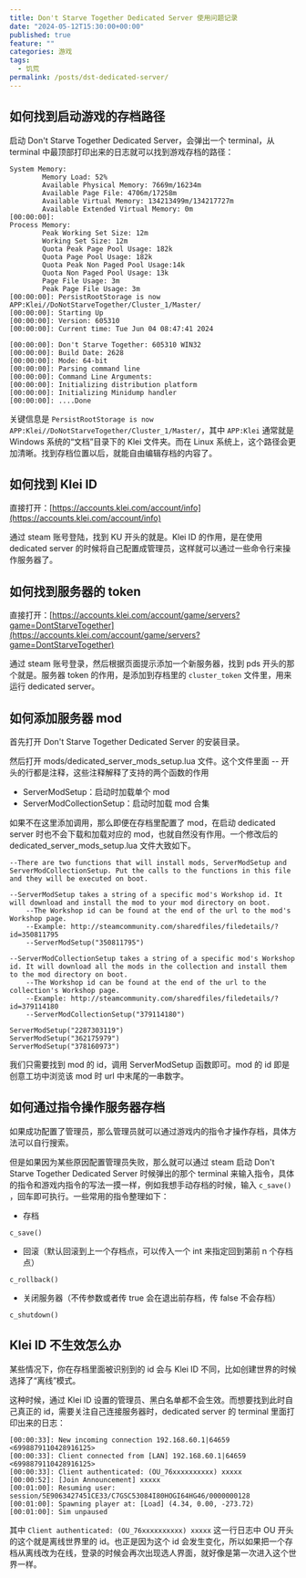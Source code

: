 ```yaml
---
title: Don't Starve Together Dedicated Server 使用问题记录
date: "2024-05-12T15:30:00+00:00"
published: true
feature: ""
categories: 游戏
tags:
  - 饥荒
permalink: /posts/dst-dedicated-server/
---
```


## 如何找到启动游戏的存档路径

启动 Don't Starve Together Dedicated Server，会弹出一个 terminal，从 terminal 中最顶部打印出来的日志就可以找到游戏存档的路径：

```markup
System Memory:
        Memory Load: 52%
        Available Physical Memory: 7669m/16234m
        Available Page File: 4706m/17258m
        Available Virtual Memory: 134213499m/134217727m
        Available Extended Virtual Memory: 0m
[00:00:00]:
Process Memory:
        Peak Working Set Size: 12m
        Working Set Size: 12m
        Quota Peak Page Pool Usage: 182k
        Quota Page Pool Usage: 182k
        Quota Peak Non Paged Pool Usage:14k
        Quota Non Paged Pool Usage: 13k
        Page File Usage: 3m
        Peak Page File Usage: 3m
[00:00:00]: PersistRootStorage is now APP:Klei//DoNotStarveTogether/Cluster_1/Master/
[00:00:00]: Starting Up
[00:00:00]: Version: 605310
[00:00:00]: Current time: Tue Jun 04 08:47:41 2024

[00:00:00]: Don't Starve Together: 605310 WIN32
[00:00:00]: Build Date: 2628
[00:00:00]: Mode: 64-bit
[00:00:00]: Parsing command line
[00:00:00]: Command Line Arguments:
[00:00:00]: Initializing distribution platform
[00:00:00]: Initializing Minidump handler
[00:00:00]: ....Done
```

关键信息是 `PersistRootStorage is now APP:Klei//DoNotStarveTogether/Cluster_1/Master/`，其中 `APP:Klei` 通常就是 Windows 系统的“文档”目录下的 Klei 文件夹。而在 Linux 系统上，这个路径会更加清晰。找到存档位置以后，就能自由编辑存档的内容了。

## 如何找到 Klei ID

直接打开：[https://accounts.klei.com/account/info](https://accounts.klei.com/account/info)

通过 steam 账号登陆，找到 KU 开头的就是。Klei ID 的作用，是在使用 dedicated server 的时候将自己配置成管理员，这样就可以通过一些命令行来操作服务器了。

## 如何找到服务器的 token

直接打开：[https://accounts.klei.com/account/game/servers?game=DontStarveTogether](https://accounts.klei.com/account/game/servers?game=DontStarveTogether)

通过 steam 账号登录，然后根据页面提示添加一个新服务器，找到 pds 开头的那个就是。服务器 token 的作用，是添加到存档里的 `cluster_token` 文件里，用来运行 dedicated server。

## 如何添加服务器 mod

首先打开 Don't Starve Together Dedicated Server 的安装目录。

然后打开 mods/dedicated_server_mods_setup.lua 文件。这个文件里面 -- 开头的行都是注释，这些注释解释了支持的两个函数的作用

- ServerModSetup：启动时加载单个 mod
- ServerModCollectionSetup：启动时加载 mod 合集

如果不在这里添加调用，那么即便在存档里配置了 mod，在启动 dedicated server 时也不会下载和加载对应的 mod，也就自然没有作用。一个修改后的 dedicated_server_mods_setup.lua 文件大致如下。

```markup
--There are two functions that will install mods, ServerModSetup and ServerModCollectionSetup. Put the calls to the functions in this file and they will be executed on boot.

--ServerModSetup takes a string of a specific mod's Workshop id. It will download and install the mod to your mod directory on boot.
	--The Workshop id can be found at the end of the url to the mod's Workshop page.
	--Example: http://steamcommunity.com/sharedfiles/filedetails/?id=350811795
	--ServerModSetup("350811795")

--ServerModCollectionSetup takes a string of a specific mod's Workshop id. It will download all the mods in the collection and install them to the mod directory on boot.
	--The Workshop id can be found at the end of the url to the collection's Workshop page.
	--Example: http://steamcommunity.com/sharedfiles/filedetails/?id=379114180
	--ServerModCollectionSetup("379114180")

ServerModSetup("2287303119")
ServerModSetup("362175979")
ServerModSetup("378160973")
```

我们只需要找到 mod 的 id，调用 ServerModSetup 函数即可。mod 的 id 即是创意工坊中浏览该 mod 时 url 中末尾的一串数字。

## 如何通过指令操作服务器存档

如果成功配置了管理员，那么管理员就可以通过游戏内的指令才操作存档，具体方法可以自行搜索。

但是如果因为某些原因配置管理员失败，那么就可以通过 steam 启动 Don't Starve Together Dedicated Server 时候弹出的那个 terminal 来输入指令，具体的指令和游戏内指令的写法一摸一样，例如我想手动存档的时候，输入 `c_save()` ，回车即可执行。一些常用的指令整理如下：

- 存档

```markup
c_save()
```

- 回滚（默认回滚到上一个存档点，可以传入一个 int 来指定回到第前 n 个存档点）

```markup
c_rollback()
```

- 关闭服务器（不传参数或者传 true 会在退出前存档，传 false 不会存档）

```markup
c_shutdown()
```

## Klei ID 不生效怎么办

某些情况下，你在存档里面被识别到的 id 会与 Klei ID 不同，比如创建世界的时候选择了“离线”模式。

这种时候，通过 Klei ID 设置的管理员、黑白名单都不会生效。而想要找到此时自己真正的 id，需要关注自己连接服务器时，dedicated server 的 terminal 里面打印出来的日志：

```markup
[00:00:33]: New incoming connection 192.168.60.1|64659 <6998879110428916125>
[00:00:33]: Client connected from [LAN] 192.168.60.1|64659 <6998879110428916125>
[00:00:33]: Client authenticated: (OU_76xxxxxxxxxx) xxxxx
[00:00:52]: [Join Announcement] xxxxx
[00:01:00]: Resuming user: session/5E9063427451CE33/C7GSC53084I80HOGI64HG46/0000000128
[00:01:00]: Spawning player at: [Load] (4.34, 0.00, -273.72)
[00:01:00]: Sim unpaused
```

其中 `Client authenticated: (OU_76xxxxxxxxxx) xxxxx` 这一行日志中 OU 开头的这个就是离线世界里的 id。也正是因为这个 id 会发生变化，所以如果把一个存档从离线改为在线，登录的时候会再次出现选人界面，就好像是第一次进入这个世界一样。
